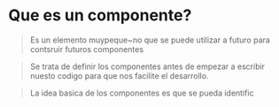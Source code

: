 # Que es un componente?
> Es un elemento muypeque~no que se puede utilizar a futuro para contsruir futuros componentes

> Se trata de definir los componentes antes de empezar a escribir nuesto codigo para que nos facilite el desarrollo.

> La idea basica de los componentes es que se pueda identific